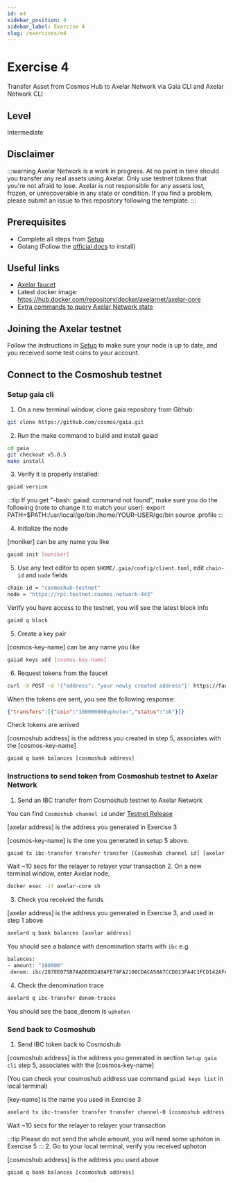 ```yaml
---
id: e4
sidebar_position: 4
sidebar_label: Exercise 4
slug: /exercises/e4
---
```

# Exercise 4
Transfer Asset from Cosmos Hub to Axelar Network via Gaia CLI and Axelar Network CLI

## Level
Intermediate

## Disclaimer
:::warning
Axelar Network is a work in progress. At no point in time should you transfer any real assets using Axelar. Only use testnet tokens that you're not afraid to lose. Axelar is not responsible for any assets lost, frozen, or unrecoverable in any state or condition. If you find a problem, please submit an issue to this repository following the template.
:::

## Prerequisites
- Complete all steps from [Setup](/setup.md)
- Golang (Follow the [official docs](https://golang.org/doc/install) to install)

## Useful links
- [Axelar faucet](http://faucet.testnet.axelar.network/)
- Latest docker image: https://hub.docker.com/repository/docker/axelarnet/axelar-core
- [Extra commands to query Axelar Network state](/extra-commands)

## Joining the Axelar testnet

Follow the instructions in [Setup](/setup.md) to make sure your node is up to date, and you received some test coins to your account.

## Connect to the Cosmoshub testnet

### Setup gaia cli

1. On a new terminal window, clone gaia repository from Github:
```bash
git clone https://github.com/cosmos/gaia.git
```
2. Run the make command to build and install gaiad
```bash
cd gaia
git checkout v5.0.5
make install
```
3. Verify it is properly installed:
```bash
gaiad version 
```
:::tip
If you get "-bash: gaiad: command not found", make sure you do the following (note to change it to match your user):
export PATH=$PATH:/usr/local/go/bin:/home/YOUR-USER/go/bin
source .profile
:::

4. Initialize the node

[moniker] can be any name you like 
```bash
gaiad init [moniker]
```
5. Use any text editor to open `$HOME/.gaia/config/client.toml`, edit `chain-id` and `node` fields
```bash
chain-id = "cosmoshub-testnet"
node = "https://rpc.testnet.cosmos.network:443"
```
Verify you have access to the testnet, you will see the latest block info
```bash
gaiad q block
```
5. Create a key pair

[cosmos-key-name] can be any name you like
```bash
gaiad keys add [cosmos-key-name]
```
6. Request tokens from the faucet
```bash
curl -X POST -d '{"address": "your newly created address"}' https://faucet.testnet.cosmos.network
```
When the tokens are sent, you see the following response:
```json
{"transfers":[{"coin":"100000000uphoton","status":"ok"}]}
```
Check tokens are arrived

[cosmoshub address] is the address you created in step 5, associates with the [cosmos-key-name]
```bash
gaiad q bank balances [cosmoshub address]
```
### Instructions to send token from Cosmoshub testnet to Axelar Network
1. Send an IBC transfer from Cosmoshub testnet to Axelar Network 

You can find `Cosmoshub channel id` under [Testnet Release](/testnet-releases.md)

[axelar address] is the address you generated in Exercise 3

[cosmos-key-name] is the one you generated in setup 5 above.

```bash
gaiad tx ibc-transfer transfer transfer [Cosmoshub channel id] [axelar address] packet-timeout-timestamp 0 [amount]uphoton --from [cosmos-key-name] -y -b block
```
Wait ~10 secs for the relayer to relayer your transaction
2. On a new terminal window, enter Axelar node,
```bash
docker exec -it axelar-core sh
```   
3. Check you received the funds

[axelar address] is the address you generated in Exercise 3, and used in step 1 above
```bash
axelard q bank balances [axelar address]
```
You should see a balance with denomination starts with `ibc` e.g.
```bash
balances:
- amount: "100000"
 denom: ibc/287EE075B7AADDEB240AFE74FA2108CDACA50A7CCD013FA4C1FCD142AFA9CA9A
```

4. Check the denomination trace
```bash
axelard q ibc-transfer denom-traces
```
You should see the base_denom is `uphoton`

### Send back to Cosmoshub 

1. Send IBC token back to Cosmoshub

[cosmoshub address] is the address you generated in section `Setup gaia cli` step 5, associates with the [cosmos-key-name]

(You can check your cosmoshub address use command `gaiad keys list` in local terminal)

[key-name] is the name you used in Exercise 3
```bash
axelard tx ibc-transfer transfer transfer channel-0 [cosmoshub address] [amount]"ibc/287EE075B7AADDEB240AFE74FA2108CDACA50A7CCD013FA4C1FCD142AFA9CA9A"  --from [key-name]
```

Wait ~10 secs for the relayer to relayer your transaction

:::tip
Please do not send the whole amount, you will need some uphoton in Exercise 5
:::
2. Go to your local terminal, verify you received uphoton

[cosmoshub address] is the address you used above
```bash
gaiad q bank balances [cosmoshub address]
```
